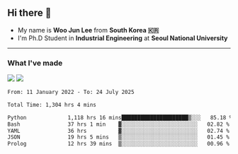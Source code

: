 ## Hi there 👋

- My name is **Woo Jun Lee** from **South Korea 🇰🇷**
- I'm Ph.D Student in **Industrial Engineering** at **Seoul National University**

---

### What I've made

<a href="https://share.streamlit.io/tomtom1103/kuiai_hackathon_2022/main/JL_app.py"><img src="https://img.shields.io/badge/Journey Lee-161B22?style=for-the-badge&logo=streamlit&logoColor=FF4B4B"/></a> <a href="https://jeon-100.github.io/Dangzang/"><img src="https://img.shields.io/badge/당신을 위한 장학금, 당장!-161B22?style=for-the-badge&logo=react&logoColor=#61DAFB"/></a>

<!--START_SECTION:waka-->

```txt
From: 11 January 2022 - To: 24 July 2025

Total Time: 1,304 hrs 4 mins

Python             1,118 hrs 16 mins█████████████████████▒░░░   85.18 %
Bash               37 hrs 1 min    ▓░░░░░░░░░░░░░░░░░░░░░░░░   02.82 %
YAML               36 hrs          ▓░░░░░░░░░░░░░░░░░░░░░░░░   02.74 %
JSON               19 hrs 5 mins   ▒░░░░░░░░░░░░░░░░░░░░░░░░   01.45 %
Prolog             12 hrs 39 mins  ▒░░░░░░░░░░░░░░░░░░░░░░░░   00.96 %
```

<!--END_SECTION:waka-->

